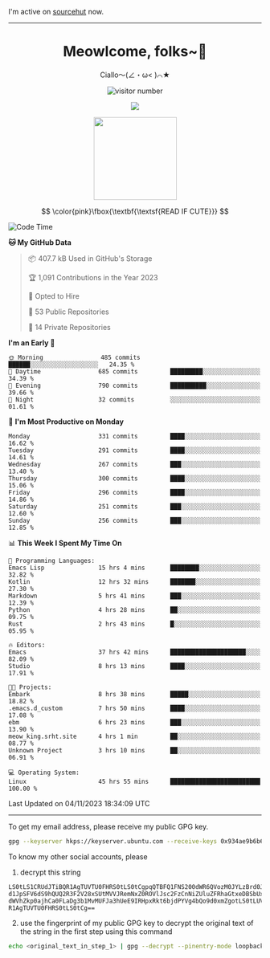 I'm active on [sourcehut](https://sr.ht/~meow_king/) now. 

---

<div align="center">
  <h1>Meowlcome, folks~👋</h1>
  <p>Ciallo～(∠・ω< )⌒★</p>
</div>

<p align="center">
  <img src="https://count.getloli.com/get/@Ziqi-Yang?theme=rule34" alt="visitor number" />
</p>

<p align="center">
  <img src="https://skillicons.dev/icons?i=rust,c,py,flutter,go,java,js,bash,linux,emacs" />
</p>
<p align="center">
  <img height="165" src="https://github-readme-stats.vercel.app/api?username=Ziqi-Yang&show_icons=true&include_all_commits=true&hide_border=true" />
</p>

$$
\color{pink}\fbox{\textbf{\textsf{READ IF CUTE}}}
$$

<!--START_SECTION:waka-->
![Code Time](http://img.shields.io/badge/Code%20Time-1%2C803%20hrs%2024%20mins-blue)

**🐱 My GitHub Data** 

> 📦 407.7 kB Used in GitHub's Storage 
 > 
> 🏆 1,091 Contributions in the Year 2023
 > 
> 💼 Opted to Hire
 > 
> 📜 53 Public Repositories 
 > 
> 🔑 14 Private Repositories 
 > 
**I'm an Early 🐤** 

```text
🌞 Morning                485 commits         ██████░░░░░░░░░░░░░░░░░░░   24.35 % 
🌆 Daytime                685 commits         █████████░░░░░░░░░░░░░░░░   34.39 % 
🌃 Evening                790 commits         ██████████░░░░░░░░░░░░░░░   39.66 % 
🌙 Night                  32 commits          ░░░░░░░░░░░░░░░░░░░░░░░░░   01.61 % 
```
📅 **I'm Most Productive on Monday** 

```text
Monday                   331 commits         ████░░░░░░░░░░░░░░░░░░░░░   16.62 % 
Tuesday                  291 commits         ████░░░░░░░░░░░░░░░░░░░░░   14.61 % 
Wednesday                267 commits         ███░░░░░░░░░░░░░░░░░░░░░░   13.40 % 
Thursday                 300 commits         ████░░░░░░░░░░░░░░░░░░░░░   15.06 % 
Friday                   296 commits         ████░░░░░░░░░░░░░░░░░░░░░   14.86 % 
Saturday                 251 commits         ███░░░░░░░░░░░░░░░░░░░░░░   12.60 % 
Sunday                   256 commits         ███░░░░░░░░░░░░░░░░░░░░░░   12.85 % 
```


📊 **This Week I Spent My Time On** 

```text
💬 Programming Languages: 
Emacs Lisp               15 hrs 4 mins       ████████░░░░░░░░░░░░░░░░░   32.82 % 
Kotlin                   12 hrs 32 mins      ███████░░░░░░░░░░░░░░░░░░   27.30 % 
Markdown                 5 hrs 41 mins       ███░░░░░░░░░░░░░░░░░░░░░░   12.39 % 
Python                   4 hrs 28 mins       ██░░░░░░░░░░░░░░░░░░░░░░░   09.75 % 
Rust                     2 hrs 43 mins       █░░░░░░░░░░░░░░░░░░░░░░░░   05.95 % 

🔥 Editors: 
Emacs                    37 hrs 42 mins      █████████████████████░░░░   82.09 % 
Studio                   8 hrs 13 mins       ████░░░░░░░░░░░░░░░░░░░░░   17.91 % 

🐱‍💻 Projects: 
Embark                   8 hrs 38 mins       █████░░░░░░░░░░░░░░░░░░░░   18.82 % 
.emacs.d_custom          7 hrs 50 mins       ████░░░░░░░░░░░░░░░░░░░░░   17.08 % 
ebm                      6 hrs 23 mins       ███░░░░░░░░░░░░░░░░░░░░░░   13.90 % 
meow_king.srht.site      4 hrs 1 min         ██░░░░░░░░░░░░░░░░░░░░░░░   08.77 % 
Unknown Project          3 hrs 10 mins       ██░░░░░░░░░░░░░░░░░░░░░░░   06.91 % 

💻 Operating System: 
Linux                    45 hrs 55 mins      █████████████████████████   100.00 % 
```


 Last Updated on 04/11/2023 18:34:09 UTC
<!--END_SECTION:waka-->

-----

To get my email address, please receive my public GPG key.
```bash
gpg --keyserver hkps://keyserver.ubuntu.com --receive-keys 0x934ae9b6b6e9ff34
```
To know my other social accounts, please
1) decrypt this string
```
LS0tLS1CRUdJTiBQR1AgTUVTU0FHRS0tLS0tCgpqQTBFQ1FNS200dWR6QVozM0JYLzBrd0JNU0Ru
d1JpSFV6dS9hQUQ2R3F2V28xSUtMVVJRemNxZ0ROVlJsc2FzCnNiZUluZFRhaGtxeDBSbUxEajVq
dWVhZkp0ajhCa0FLaDg3b1MvMUFJa3hUeE9IRHpxRkt6bjdPYVg4bQo9d0xmZgotLS0tLUVORCBQ
R1AgTUVTU0FHRS0tLS0tCg==
```
2) use the fingerprint of my public GPG key to decrypt the original text of the string in the first step using this command
```bash
echo <original_text_in_step_1> | gpg --decrypt --pinentry-mode loopback --armor
```


